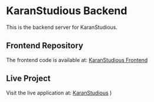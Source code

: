 # KaranStudious Backend

This is the backend server for KaranStudious.

## Frontend Repository
The frontend code is available at: [KaranStudious Frontend](https://github.com/karangupta982/karan-Studious)


## Live Project
Visit the live application at: [KaranStudious](https://karanstudious.netlify.app/)
)
